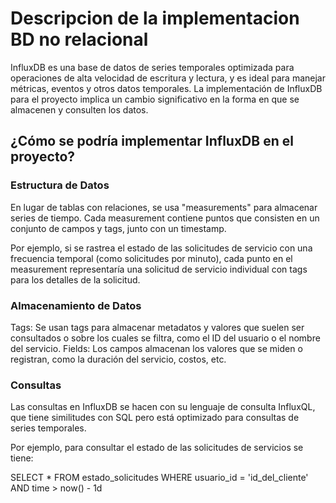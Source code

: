 # Descripcion de la implementacion BD no relacional
InfluxDB es una base de datos de series temporales optimizada para operaciones de alta velocidad de escritura y lectura, y es ideal para manejar métricas, eventos y otros datos temporales.
La implementación de InfluxDB para el proyecto implica un cambio significativo en la forma en que se almacenen y consulten los datos.

## ¿Cómo se podría implementar InfluxDB en el proyecto?

### Estructura de Datos
En lugar de tablas con relaciones, se usa "measurements" para almacenar series de tiempo. Cada measurement contiene puntos que consisten en un conjunto de campos y tags, junto con un timestamp.

Por ejemplo, si se rastrea el estado de las solicitudes de servicio con una frecuencia temporal (como solicitudes por minuto), cada punto en el measurement representaría una solicitud de servicio individual con tags para los detalles de la solicitud.

### Almacenamiento de Datos
Tags: Se usan tags para almacenar metadatos y valores que suelen ser consultados o sobre los cuales se filtra, como el ID del usuario o el nombre del servicio.
Fields: Los campos almacenan los valores que se miden o registran, como la duración del servicio, costos, etc.

### Consultas
Las consultas en InfluxDB se hacen con su lenguaje de consulta InfluxQL, que tiene similitudes con SQL pero está optimizado para consultas de series temporales.

Por ejemplo, para consultar el estado de las solicitudes de servicios se tiene:

SELECT * FROM estado_solicitudes WHERE usuario_id = 'id_del_cliente' AND time > now() - 1d
